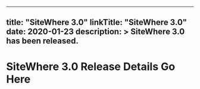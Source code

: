 
---
title: "SiteWhere 3.0"
linkTitle: "SiteWhere 3.0"
date: 2020-01-23
description: >
  SiteWhere 3.0 has been released.
---

# SiteWhere 3.0 Release Details Go Here